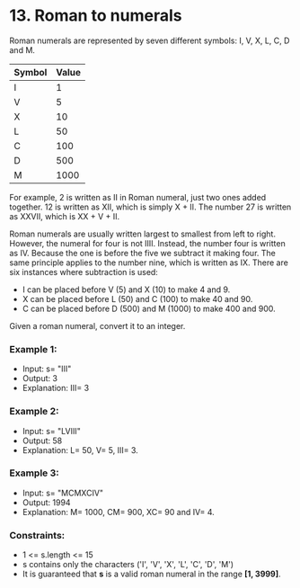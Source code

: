 # 13. Roman to numerals

Roman numerals are represented by seven different symbols: I, V, X, L, C, D and M.

| Symbol | Value |
|--------|-------|
|   I    |   1   |
|   V    |   5   |
|   X    |  10   |
|   L    |  50   |
|   C    |  100  |
|   D    |  500  |
|   M    |  1000 |

For example, 2 is written as II in Roman numeral, just two ones added together. 12 is written as XII, which is simply X + II. The number 27 is written as XXVII, which is XX + V + II.

Roman numerals are usually written largest to smallest from left to right. However, the numeral for four is not IIII. Instead, the number four is written as IV. Because the one is before the five we subtract it making four. The same principle applies to the number nine, which is written as IX. There are six instances where subtraction is used:

* I can be placed before V (5) and X (10) to make 4 and 9. 
* X can be placed before L (50) and C (100) to make 40 and 90. 
* C can be placed before D (500) and M (1000) to make 400 and 900.

Given a roman numeral, convert it to an integer.

### Example 1:
* Input: s= "III"
* Output: 3
* Explanation: III= 3

### Example 2:
* Input: s= "LVIII"
* Output: 58
* Explanation: L= 50, V= 5, III= 3.

### Example 3:
* Input: s= "MCMXCIV"
* Output: 1994
* Explanation: M= 1000, CM= 900, XC= 90 and IV= 4.

### Constraints:
* 1 <= s.length <= 15
* s contains only the characters ('I', 'V', 'X', 'L', 'C', 'D', 'M')
* It is guaranteed that **s** is a valid roman numeral in the range **[1, 3999]**.

